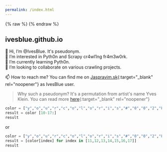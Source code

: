 ```yaml
---
permalink: /index.html
---
```


{% raw %}
<meta charset="utf-8" />
<meta name="language" content="en" />
<meta itemprop="language" content="en" />
{% endraw %}

## ivesblue.github.io


👋 Hi, I’m @IvesBlue. It's pseudonym.<br>
👀 I’m interested in Pyth0n and Scrapy cr4wl1ng fr4m3w0rk.<br>
🌱 I’m currently learning Pyth0n.<br>
💞️ I’m looking to collaborate on various crawling projects.<br>

📫 How to reach me? You can find me on [Jaspravim.sk](https://www.jaspravim.sk/profil/ivesblue){:target="_blank" rel="noopener"} as IvesBlue user.<br>

>Why such a pseudonym? It's a permutation from artist's name Yves Klein. You can read more [here](https://en.wikipedia.org/wiki/International_Klein_Blue){:target="_blank" rel="noopener"}

```python
color = ["y","o","u","r","c","o","l","o","r","i","s","#","0","0","2","F","A","7"]
result = color [10-17:]
result
```

or

```python
color = ["y","o","u","r","c","o","l","o","r","i","s","#","0","0","2","F","A","7"]
result = [color[index] for index in [11,12,13,14,15,16,17]]
result
```
